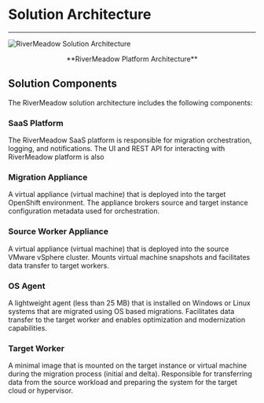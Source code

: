 # Solution Architecture
---

![RiverMeadow Solution Architecture](/img/rivermeadow_aws_architecture.png)
<center>**RiverMeadow Platform Architecture**</center>

## Solution Components

The RiverMeadow solution architecture includes the following components:

### SaaS Platform

The RiverMeadow SaaS platform is responsible for migration orchestration, logging, and notifications. The UI and REST API for interacting with RiverMeadow platform is also 

### Migration Appliance

A virtual appliance (virtual machine) that is deployed into the target OpenShift environment. The appliance brokers source and target instance configuration metadata used for orchestration.

### Source Worker Appliance

A virtual appliance (virtual machine) that is deployed into the source VMware vSphere cluster. Mounts virtual machine snapshots and facilitates data transfer to target workers.

### OS Agent

A lightweight agent (less than 25 MB) that is installed on Windows or Linux systems that are migrated using OS based migrations. Facilitates data transfer to the target worker and enables optimization and modernization capabilities.


### Target Worker

A minimal image that is mounted on the target instance or virtual machine during the migration process (initial and delta). Responsible for transferring data from the source workload and preparing the system for the target cloud or hypervisor.

